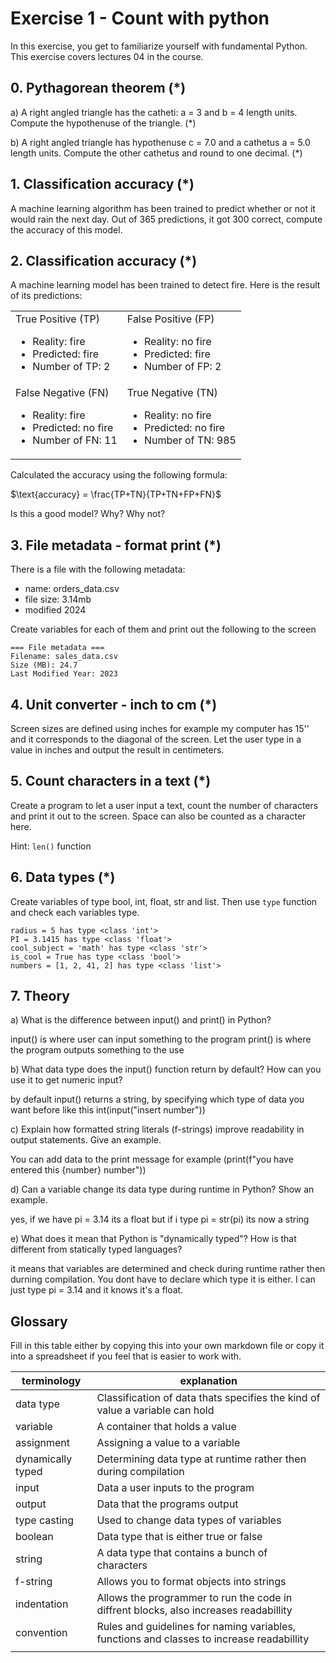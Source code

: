 # Exercise 1 - Count with python

In this exercise, you get to familiarize yourself with fundamental Python. This exercise covers lectures 04 in the course.

## 0. Pythagorean theorem (*)

a) A right angled triangle has the catheti: a = 3 and b = 4 length units. Compute the hypothenuse of the triangle. (\*)

b) A right angled triangle has hypothenuse c = 7.0 and a cathetus a = 5.0 length units. Compute the other cathetus and round to one decimal. (\*)

## 1. Classification accuracy (\*)

A machine learning algorithm has been trained to predict whether or not it would rain the next day. Out of 365 predictions, it got 300 correct, compute the accuracy of this model.

## 2. Classification accuracy (\*)

A machine learning model has been trained to detect fire. Here is the result of its predictions:

<table>
<tbody>
  <tr>
    <td>True Positive (TP)
      <ul>
        <li>Reality: fire</li>
        <li>Predicted: fire</li>
        <li>Number of TP: 2</li>
      </ul>
    </td>
    <td>False Positive (FP)
      <ul>
        <li>Reality: no fire</li>
        <li>Predicted: fire</li>
        <li>Number of FP: 2</li>
      </ul>
    </td>
  </tr>

  <tr>
    <td>False Negative (FN)
      <ul>
        <li>Reality: fire</li>
        <li>Predicted: no fire</li>
        <li>Number of FN: 11</li>
      </ul>
    </td>
    <td>True Negative (TN)
      <ul>
        <li>Reality: no fire</li>
        <li>Predicted: no fire</li>
        <li>Number of TN: 985</li>
      </ul>
    </td>
  </tr>
</tbody>
</table>

Calculated the accuracy using the following formula:

$\text{accuracy} = \frac{TP+TN}{TP+TN+FP+FN}$

Is this a good model? Why? Why not?

## 3. File metadata - format print (*)

There is a file with the following metadata:

- name: orders_data.csv
- file size: 3.14mb
- modified 2024

Create variables for each of them and print out the following to the screen

```
=== File metadata ===
Filename: sales_data.csv
Size (MB): 24.7
Last Modified Year: 2023
```

## 4. Unit converter - inch to cm (*)

Screen sizes are defined using inches for example my computer has 15'' and it corresponds to the diagonal of the screen. Let the user type in a value in inches and output the result in centimeters.

## 5. Count characters in a text (*)

Create a program to let a user input a text, count the number of characters and print it out to the screen. Space can also be counted as a character here.

Hint: `len()` function

## 6. Data types (*)

Create variables of type bool, int, float, str and list. Then use `type` function and check each variables type.

```
radius = 5 has type <class 'int'>
PI = 3.1415 has type <class 'float'>
cool_subject = 'math' has type <class 'str'>
is_cool = True has type <class 'bool'>
numbers = [1, 2, 41, 2] has type <class 'list'>
```

## 7. Theory

a) What is the difference between input() and print() in Python?

input() is where user can input something to the program
print() is where the program outputs something to the use

b) What data type does the input() function return by default? How can you use it to get numeric input?

by default input() returns a string, by specifying which type of data you want before like this int(input("insert number"))

c) Explain how formatted string literals (f-strings) improve readability in output statements. Give an example.

You can add data to the print message for example (print(f"you have entered this {number} number"))

d) Can a variable change its data type during runtime in Python? Show an example.

yes, if we have pi = 3.14 its a float but if i type pi = str(pi) its now a string

e) What does it mean that Python is "dynamically typed"? How is that different from statically typed languages?

it means that variables are determined and check during runtime rather then durning compilation. You dont have to declare which type it is either. I can just type pi = 3.14 and it knows it's a float.

## Glossary

Fill in this table either by copying this into your own markdown file or copy it into a spreadsheet if you feel that is easier to work with.

| terminology       | explanation |
| ----------------- | ----------- |
| data type         |Classification of data thats specifies the kind of value a variable can hold|
| variable          |A container that holds a value|
| assignment        |Assigning a value to a variable|
| dynamically typed |Determining data type at runtime rather then during compilation|
| input             |Data a user inputs to the program|
| output            |Data that the programs output|
| type casting      |Used to change data types of variables|
| boolean           |Data type that is either true or false|
| string            |A data type that contains a bunch of characters|
| f-string          |Allows you to format objects into strings|
| indentation       |Allows the programmer to run the code in diffrent blocks, also increases readabillity|
| convention        |Rules and guidelines for naming variables, functions and classes to increase readabillity|
|                   |             |
